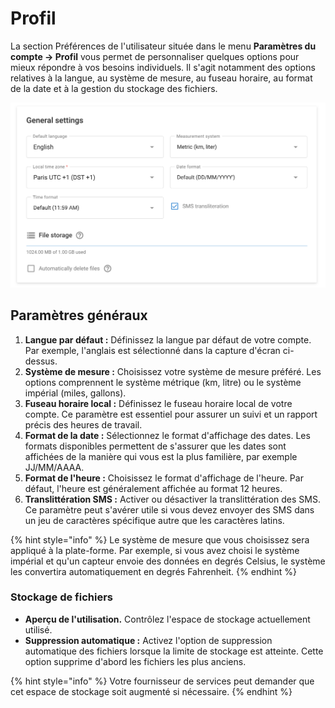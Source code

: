 # Profil

La section Préférences de l'utilisateur située dans le menu **Paramètres du compte → Profil** vous permet de personnaliser quelques options pour mieux répondre à vos besoins individuels. Il s'agit notamment des options relatives à la langue, au système de mesure, au fuseau horaire, au format de la date et à la gestion du stockage des fichiers.

![](../../guide-de-litilizateur/compte/attachments/image-20240718-180427.png)

## Paramètres généraux

1. **Langue par défaut :** Définissez la langue par défaut de votre compte. Par exemple, l'anglais est sélectionné dans la capture d'écran ci-dessus.
2. **Système de mesure :** Choisissez votre système de mesure préféré. Les options comprennent le système métrique (km, litre) ou le système impérial (miles, gallons).
3. **Fuseau horaire local :** Définissez le fuseau horaire local de votre compte. Ce paramètre est essentiel pour assurer un suivi et un rapport précis des heures de travail.
4. **Format de la date :** Sélectionnez le format d'affichage des dates. Les formats disponibles permettent de s'assurer que les dates sont affichées de la manière qui vous est la plus familière, par exemple JJ/MM/AAAA.
5. **Format de l'heure :** Choisissez le format d'affichage de l'heure. Par défaut, l'heure est généralement affichée au format 12 heures.
6. **Translittération SMS :** Activer ou désactiver la translittération des SMS. Ce paramètre peut s'avérer utile si vous devez envoyer des SMS dans un jeu de caractères spécifique autre que les caractères latins.

{% hint style="info" %}
Le système de mesure que vous choisissez sera appliqué à la plate-forme. Par exemple, si vous avez choisi le système impérial et qu'un capteur envoie des données en degrés Celsius, le système les convertira automatiquement en degrés Fahrenheit.
{% endhint %}

### Stockage de fichiers

* **Aperçu de l'utilisation.** Contrôlez l'espace de stockage actuellement utilisé.
* **Suppression automatique :** Activez l'option de suppression automatique des fichiers lorsque la limite de stockage est atteinte. Cette option supprime d'abord les fichiers les plus anciens.

{% hint style="info" %}
Votre fournisseur de services peut demander que cet espace de stockage soit augmenté si nécessaire.
{% endhint %}
